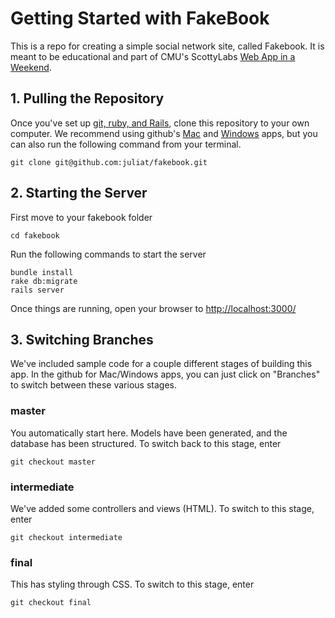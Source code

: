 # Getting Started with FakeBook

This is a repo for creating a simple social network site, called Fakebook. It is meant to be educational and part of CMU's ScottyLabs [Web App in a Weekend](http://webapp.scottylabs.org/). 

## 1. Pulling the Repository
Once you've set up [git, ruby, and Rails](http://cmu-is-272.org/labs/1), clone this repository to your own computer.
We recommend using github's [Mac](http://mac.github.com/) and [Windows](http://windows.github.com/) apps, but you can also run the following command from your terminal.
```
git clone git@github.com:juliat/fakebook.git
```

## 2. Starting the Server
First move to your fakebook folder 
```
cd fakebook
```

Run the following commands to start the server
```
bundle install
rake db:migrate
rails server
```

Once things are running, open your browser to [http://localhost:3000/](http://localhost:3000/)

## 3. Switching Branches

We've included sample code for a couple different stages of building this app.
In the github for Mac/Windows apps, you can just click on "Branches" to switch between these various stages.


### master
You automatically start here. Models have been generated, and the database has been structured. To switch back to this stage, enter
```
git checkout master
```

### intermediate
We've added some controllers and views (HTML). To switch to this stage, enter
```
git checkout intermediate
```

### final
This has styling through CSS. To switch to this stage, enter
```
git checkout final
```